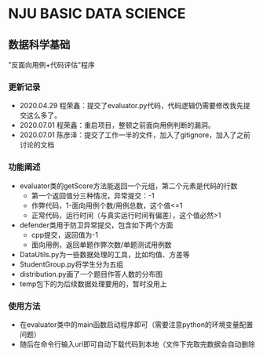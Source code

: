 # NJU BASIC DATA SCIENCE

## 数据科学基础

"反面向用例+代码评估"程序

### 更新记录

- 2020.04.29 程荣鑫：提交了evaluator.py代码，代码逻辑仍需要修改我先提交这么多了。
- 2020.07.01 程荣鑫：重启项目，整顿之前面向用例判断的漏洞。
- 2020.07.01 陈彦泽：提交了工作一半的文件，加入了gitignore，加入了之前讨论的文档

### 功能阐述

- evaluator类的getScore方法能返回一个元组，第二个元素是代码的行数
    - 第一个返回值分三种情况，异常提交：-1
    - 作弊代码，1-面向用例个数/用例总数，这个值<=1
    - 正常代码，运行时间（与真实运行时间有偏差），这个值必然>1
- defender类用于防卫异常提交，包含如下两个方面
    - cpp提交，返回值为-1
    - 面向用例，返回单题作弊次数/单题测试用例数
- DataUtils.py为一些数据处理的工具，比如均值、方差等
- StudentGroup.py将学生分为五组
- distribution.py画了一个题目作答人数的分布图
- temp包下的为后续数据处理要用的，暂时没用上

### 使用方法

- 在evaluator类中的main函数启动程序即可（需要注意python的环境变量配置问题）
- 随后在命令行输入url即可自动下载代码到本地（文件下完取完数据会自动删除